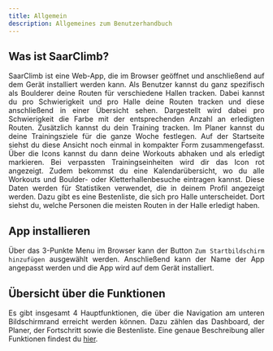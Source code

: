 ```yaml
---
title: Allgemein
description: Allgemeines zum Benutzerhandbuch
---
```


## Was ist SaarClimb?
SaarClimb ist eine Web-App, die im Browser geöffnet und anschließend auf dem Gerät installiert werden kann.
Als Benutzer kannst du ganz spezifisch als Boulderer deine Routen für verschiedene Hallen tracken.
Dabei kannst du pro Schwierigkeit und pro Halle deine Routen tracken und diese anschließend in einer Übersicht sehen.
Dargestellt wird dabei pro Schwierigkeit die Farbe mit der entsprechenden Anzahl an erledigten Routen.
Zusätzlich kannst du dein Training tracken. Im Planer kannst du deine Trainingsziele für die ganze Woche festlegen.
Auf der Startseite siehst du diese Ansicht noch einmal in kompakter Form zusammengefasst.
Über die Icons kannst du dann deine Workouts abhaken und als erledigt markieren. Bei verpassten Trainingseinheiten wird dir das Icon rot angezeigt.
Zudem bekommst du eine Kalendarübersicht, wo du alle Workouts und Boulder- oder Kletterhallenbesuche eintragen kannst.
Diese Daten werden für Statistiken verwendet, die in deinem Profil angezeigt werden.
Dazu gibt es eine Bestenliste, die sich pro Halle unterscheidet. Dort siehst du, welche Personen die meisten Routen in der Halle erledigt haben.


## App installieren
Über das 3-Punkte Menu im Browser kann der Button `Zum Startbildschirm hinzufügen` ausgewählt werden. Anschließend kann der Name der App angepasst werden und die App wird auf dem Gerät installiert.

## Übersicht über die Funktionen
Es gibt insgesamt 4 Hauptfunktionen, die über die Navigation am unteren Bildschirmrand erreicht werden können.
Dazu zählen das Dashboard, der Planer, der Fortschritt sowie die Bestenliste.
Eine genaue Beschreibung aller Funktionen findest du <a href="/guides/features">hier</a>.


<style>
    p {
        text-align: justify;
    }
</style>